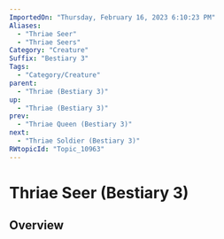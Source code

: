 ```yaml
---
ImportedOn: "Thursday, February 16, 2023 6:10:23 PM"
Aliases:
  - "Thriae Seer"
  - "Thriae Seers"
Category: "Creature"
Suffix: "Bestiary 3"
Tags:
  - "Category/Creature"
parent:
  - "Thriae (Bestiary 3)"
up:
  - "Thriae (Bestiary 3)"
prev:
  - "Thriae Queen (Bestiary 3)"
next:
  - "Thriae Soldier (Bestiary 3)"
RWtopicId: "Topic_10963"
---
```

# Thriae Seer (Bestiary 3)
## Overview
